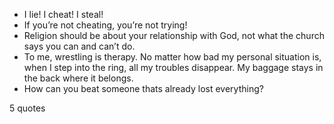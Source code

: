  - I lie! I cheat! I steal!
 - If you’re not cheating, you’re not trying!
 - Religion should be about your relationship with God, not what the church says you can and can’t do.
 - To me, wrestling is therapy. No matter how bad my personal situation is, when I step into the ring, all my troubles disappear. My baggage stays in the back where it belongs.
 - How can you beat someone thats already lost everything?

5 quotes